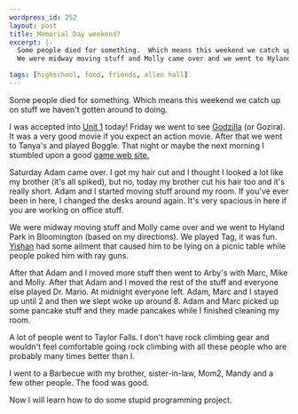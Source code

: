 ```yaml
--- 
wordpress_id: 252
layout: post
title: Memorial Day weekend?
excerpt: |-
  Some people died for something.  Which means this weekend we catch up on stuff we haven't gotten around to doing.<p>I was accepted into <a href="http://www.housing.uiuc.edu/academics/unit1/">Unit 1</a> today!  Friday we went to see <a href="http://www.godzilla.com/">Godzilla</a> (or Gozira).  It was a very good movie if you expect an action movie.  After that we went to Tanya's and played Boggle.  That night or maybe the next morning I stumbled upon a good <a href="http://www.playsite.com/">game web site.</a><p>Saturday Adam came over.  I got my hair cut and I thought I looked a lot like my brother (it's all spiked), but no, today my brother cut his hair too and it's really short.  Adam and I started moving stuff around my room.  If you've ever been in here, I changed the desks around again.  It's very spacious in here if you are working on office stuff.<p>
  We were midway moving stuff and Molly came over and we went to Hyland Park in Bloomington (based on my directions).  We played Tag, it was fun.  <a href="http://www.contrib.andrew.cmu.edu/~ywong/">Yishan</a> had some ailment that caused him to be lying on a picnic table while people poked him with ray guns.<p>After that Adam and I moved more stuff then went to Arby's with Marc, Mike and Molly.  After that Adam and I moved the rest of the stuff and everyone else played Dr. Mario.  At midnight everyone left.  Adam Marc and I stayed up until 2 and then we slept woke up around 8.  Adam and Marc picked up some pancake stuff and they made pancakes while I finished cleaning my room.<p>A lot of people went to Taylor Falls.  I don't have rock climbing gear and wouldn't feel comfortable going rock climbing with all these people who are probably many times better than I.<p>I went to a Barbecue with my brother, sister-in-law, Mom2, Mandy and a few other people.  The food was good.<p>Now I will learn how to do some stupid programming project.

tags: [highschool, food, friends, allen hall]
---
```


Some people died for something.  Which means this weekend we catch up on stuff we haven't gotten around to doing.

I was accepted into <a href="http://www.housing.uiuc.edu/academics/unit1/">Unit 1</a> today!  Friday we went to see <a href="http://www.godzilla.com/">Godzilla</a> (or Gozira).  It was a very good movie if you expect an action movie.  After that we went to Tanya's and played Boggle.  That night or maybe the next morning I stumbled upon a good <a href="http://www.playsite.com/">game web site.</a><p>Saturday Adam came over.  I got my hair cut and I thought I looked a lot like my brother (it's all spiked), but no, today my brother cut his hair too and it's really short.  Adam and I started moving stuff around my room.  If you've ever been in here, I changed the desks around again.  It's very spacious in here if you are working on office stuff.

We were midway moving stuff and Molly came over and we went to Hyland Park in Bloomington (based on my directions).  We played Tag, it was fun.  <a href="http://www.contrib.andrew.cmu.edu/~ywong/">Yishan</a> had some ailment that caused him to be lying on a picnic table while people poked him with ray guns.

After that Adam and I moved more stuff then went to Arby's with Marc, Mike and Molly.  After that Adam and I moved the rest of the stuff and everyone else played Dr. Mario.  At midnight everyone left.  Adam, Marc and I stayed up until 2 and then we slept woke up around 8.  Adam and Marc picked up some pancake stuff and they made pancakes while I finished cleaning my room.

A lot of people went to Taylor Falls.  I don't have rock climbing gear and wouldn't feel comfortable going rock climbing with all these people who are probably many times better than I.

I went to a Barbecue with my brother, sister-in-law, Mom2, Mandy and a few other people.  The food was good.

Now I will learn how to do some stupid programming project.
